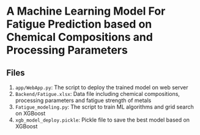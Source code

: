 # A Machine Learning Model For Fatigue Prediction based on Chemical Compositions and Processing Parameters

## Files ##
1. `app/WebApp.py`: The script to deploy the trained model on web server 
2. `Backend/Fatigue.xlsx`: Data file including chemical compositions, processing parameters and fatigue strength of metals
5. `Fatigue_modeling.py`: The script to train ML algorithms and grid search on XGBoost
4. `xgb_model_deploy.pickle`: Pickle file to save the best model based on XGBoost



